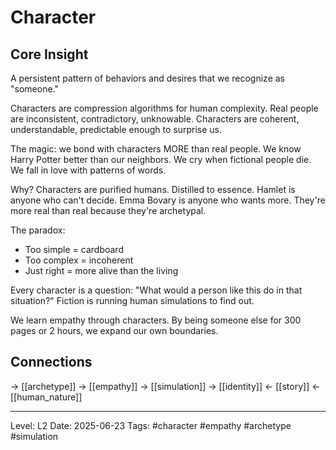 # Character

## Core Insight
A persistent pattern of behaviors and desires that we recognize as "someone."

Characters are compression algorithms for human complexity. Real people are inconsistent, contradictory, unknowable. Characters are coherent, understandable, predictable enough to surprise us.

The magic: we bond with characters MORE than real people. We know Harry Potter better than our neighbors. We cry when fictional people die. We fall in love with patterns of words.

Why? Characters are purified humans. Distilled to essence. Hamlet is anyone who can't decide. Emma Bovary is anyone who wants more. They're more real than real because they're archetypal.

The paradox: 
- Too simple = cardboard
- Too complex = incoherent
- Just right = more alive than the living

Every character is a question: "What would a person like this do in that situation?" Fiction is running human simulations to find out.

We learn empathy through characters. By being someone else for 300 pages or 2 hours, we expand our own boundaries.

## Connections
→ [[archetype]]
→ [[empathy]]
→ [[simulation]]
→ [[identity]]
← [[story]]
← [[human_nature]]

---
Level: L2
Date: 2025-06-23
Tags: #character #empathy #archetype #simulation
